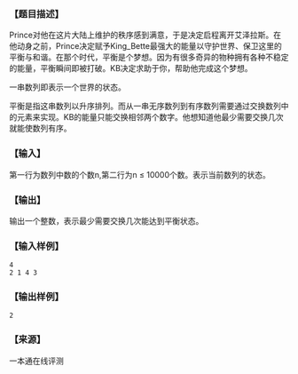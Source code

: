### 【题目描述】

Prince对他在这片大陆上维护的秩序感到满意，于是决定启程离开艾泽拉斯。在他动身之前，Prince决定赋予King\_Bette最强大的能量以守护世界、保卫这里的平衡与和谐。在那个时代，平衡是个梦想。因为有很多奇异的物种拥有各种不稳定的能量，平衡瞬间即被打破。KB决定求助于你，帮助他完成这个梦想。

一串数列即表示一个世界的状态。

平衡是指这串数列以升序排列。而从一串无序数列到有序数列需要通过交换数列中的元素来实现。KB的能量只能交换相邻两个数字。他想知道他最少需要交换几次就能使数列有序。

### 【输入】

第一行为数列中数的个数n,第二行为n ≤ 10000个数。表示当前数列的状态。

### 【输出】

输出一个整数，表示最少需要交换几次能达到平衡状态。

### 【输入样例】

```
4
2 1 4 3
```

### 【输出样例】

```
2
```


 ### 【来源】

 一本通在线评测 
